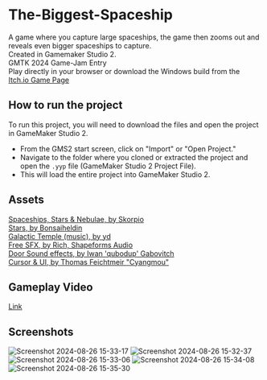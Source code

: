 # The-Biggest-Spaceship
A game where you capture large spaceships, the game then zooms out and reveals even bigger spaceships to capture.  
Created in Gamemaker Studio 2.  
GMTK 2024 Game-Jam Entry  
Play directly in your browser or download the Windows build from the [Itch.io Game Page](https://vesite.itch.io/the-biggest-spaceship)

## How to run the project
To run this project, you will need to download the files and open the project in GameMaker Studio 2.  
   - From the GMS2 start screen, click on "Import" or "Open Project."
   - Navigate to the folder where you cloned or extracted the project and open the `.yyp` file (GameMaker Studio 2 Project File).
   - This will load the entire project into GameMaker Studio 2.

## Assets
[Spaceships, Stars & Nebulae, by Skorpio](https://opengameart.org/content/space-ship-construction-kit)  
[Stars, by Bonsaiheldin](https://opengameart.org/content/stars-parallax-backgrounds)  
[Galactic Temple (music), by yd](https://opengameart.org/content/galactic-temple)  
[Free SFX, by Rich, Shapeforms Audio](https://shapeforms.itch.io/shapeforms-audio-free-sfx)  
[Door Sound effects, by Iwan 'qubodup' Gabovitch](https://opengameart.org/content/door-open-door-close-set)  
[Cursor & UI, by Thomas Feichtmeir "Cyangmou"](https://cyangmou.itch.io/pixel-menu-gui-hud-icons-basicset)  

## Gameplay Video
[Link](https://www.youtube.com/watch?v=_nA8QgVwqdc)

## Screenshots
![Screenshot 2024-08-26 15-33-17](https://github.com/user-attachments/assets/de2db060-a8fe-4048-a223-57db1d20e27a)
![Screenshot 2024-08-26 15-32-37](https://github.com/user-attachments/assets/0747e6bd-1848-40dc-a3fb-0c262ca39e19)
![Screenshot 2024-08-26 15-33-06](https://github.com/user-attachments/assets/48160528-efe6-45ed-84e0-6c1e68a61339)
![Screenshot 2024-08-26 15-34-08](https://github.com/user-attachments/assets/cc25a5a9-6e5c-4ce4-b684-37c6ad92e6fc)
![Screenshot 2024-08-26 15-35-30](https://github.com/user-attachments/assets/92b5fd5a-bb5a-40de-aa3e-b861c442d5e1)
